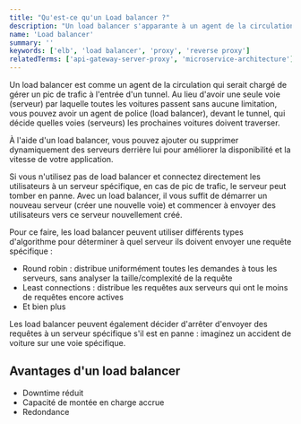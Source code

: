 ```yaml
---
title: "Qu'est-ce qu'un Load balancer ?"
description: "Un load balancer s'apparante à un agent de la circulation qui oriente le trafic de véhicules à l'entrée d'un tunnel sur plusieurs voies pour fluidifier l'ensemble."
name: 'Load balancer'
summary: ''
keywords: ['elb', 'load balancer', 'proxy', 'reverse proxy']
relatedTerms: ['api-gateway-server-proxy', 'microservice-architecture']
---
```


Un load balancer est comme un agent de la circulation qui serait chargé de gérer un pic de trafic à l'entrée d'un tunnel. Au lieu d'avoir une seule voie (serveur) par laquelle toutes les voitures passent sans aucune limitation, vous pouvez avoir un agent de police (load balancer), devant le tunnel, qui décide quelles voies (serveurs) les prochaines voitures doivent traverser.

À l'aide d'un load balancer, vous pouvez ajouter ou supprimer dynamiquement des serveurs derrière lui pour améliorer la disponibilité et la vitesse de votre application.

Si vous n'utilisez pas de load balancer et connectez directement les utilisateurs à un serveur spécifique, en cas de pic de trafic, le serveur peut tomber en panne. Avec un load balancer, il vous suffit de démarrer un nouveau serveur (créer une nouvelle voie) et commencer à envoyer des utilisateurs vers ce serveur nouvellement créé.

Pour ce faire, les load balancer peuvent utiliser différents types d'algorithme pour déterminer à quel serveur ils doivent envoyer une requête spécifique :

- Round robin : distribue uniformément toutes les demandes à tous les serveurs, sans analyser la taille/complexité de la requête
- Least connections : distribue les requêtes aux serveurs qui ont le moins de requêtes encore actives
- Et bien plus

Les load balancer peuvent également décider d'arrêter d'envoyer des requêtes à un serveur spécifique s'il est en panne : imaginez un accident de voiture sur une voie spécifique.

## Avantages d'un load balancer

- Downtime réduit
- Capacité de montée en charge accrue
- Redondance
